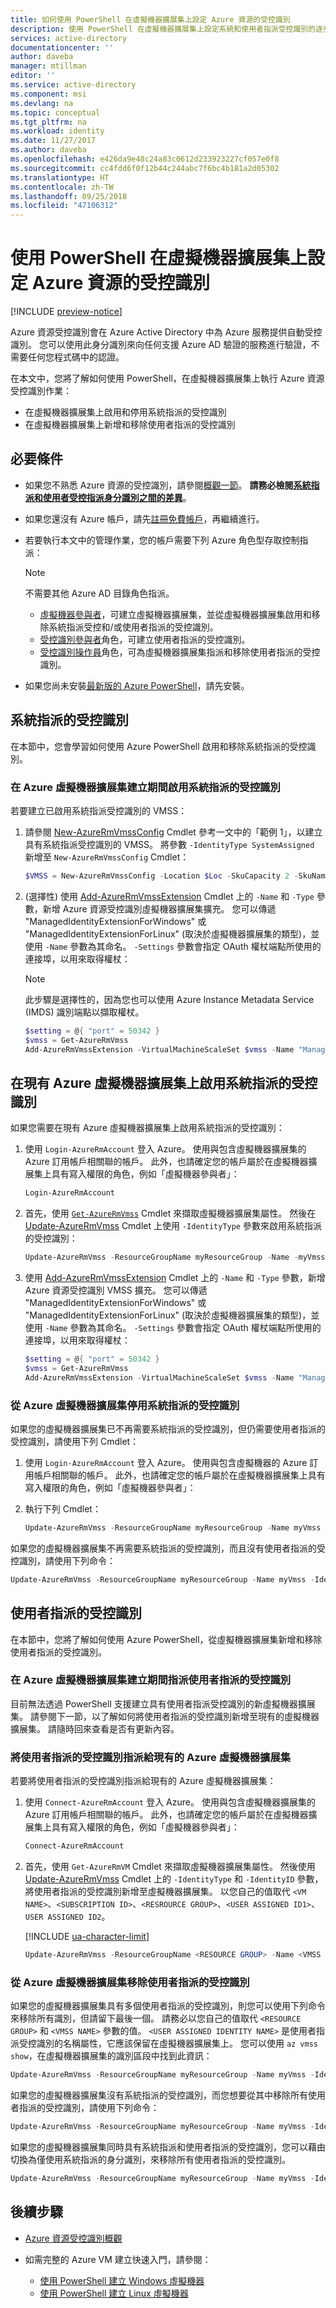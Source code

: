 ```yaml
---
title: 如何使用 PowerShell 在虛擬機器擴展集上設定 Azure 資源的受控識別
description: 使用 PowerShell 在虛擬機器擴展集上設定系統和使用者指派受控識別的逐步指示。
services: active-directory
documentationcenter: ''
author: daveba
manager: mtillman
editor: ''
ms.service: active-directory
ms.component: msi
ms.devlang: na
ms.topic: conceptual
ms.tgt_pltfrm: na
ms.workload: identity
ms.date: 11/27/2017
ms.author: daveba
ms.openlocfilehash: e426da9e48c24a83c0612d233923227cf057e0f8
ms.sourcegitcommit: cc4fdd6f0f12b44c244abc7f6bc4b181a2d05302
ms.translationtype: HT
ms.contentlocale: zh-TW
ms.lasthandoff: 09/25/2018
ms.locfileid: "47106312"
---
```

# <a name="configure-managed-identities-for-azure-resources-on-virtual-machine-scale-sets-using-powershell"></a>使用 PowerShell 在虛擬機器擴展集上設定 Azure 資源的受控識別

[!INCLUDE [preview-notice](../../../includes/active-directory-msi-preview-notice.md)]

Azure 資源受控識別會在 Azure Active Directory 中為 Azure 服務提供自動受控識別。 您可以使用此身分識別來向任何支援 Azure AD 驗證的服務進行驗證，不需要任何您程式碼中的認證。 

在本文中，您將了解如何使用 PowerShell，在虛擬機器擴展集上執行 Azure 資源受控識別作業：
- 在虛擬機器擴展集上啟用和停用系統指派的受控識別
- 在虛擬機器擴展集上新增和移除使用者指派的受控識別

## <a name="prerequisites"></a>必要條件

- 如果您不熟悉 Azure 資源的受控識別，請參閱[概觀一節](overview.md)。 **請務必檢閱[系統指派和使用者受控指派身分識別之間的差異](overview.md#how-does-it-work)**。
- 如果您還沒有 Azure 帳戶，請先[註冊免費帳戶](https://azure.microsoft.com/free/)，再繼續進行。
- 若要執行本文中的管理作業，您的帳戶需要下列 Azure 角色型存取控制指派：

    > [!NOTE]
    > 不需要其他 Azure AD 目錄角色指派。

    - [虛擬機器參與者](/azure/role-based-access-control/built-in-roles#virtual-machine-contributor)，可建立虛擬機器擴展集，並從虛擬機器擴展集啟用和移除系統指派受控和/或使用者指派的受控識別。
    - [受控識別參與者](/azure/role-based-access-control/built-in-roles#managed-identity-contributor)角色，可建立使用者指派的受控識別。
    - [受控識別操作員](/azure/role-based-access-control/built-in-roles#managed-identity-operator)角色，可為虛擬機器擴展集指派和移除使用者指派的受控識別。
- 如果您尚未安裝[最新版的 Azure PowerShell](https://www.powershellgallery.com/packages/AzureRM)，請先安裝。 

## <a name="system-assigned-managed-identity"></a>系統指派的受控識別

在本節中，您會學習如何使用 Azure PowerShell 啟用和移除系統指派的受控識別。

### <a name="enable-system-assigned-managed-identity-during-the-creation-of-an-azure-virtual-machine-scale-set"></a>在 Azure 虛擬機器擴展集建立期間啟用系統指派的受控識別

若要建立已啟用系統指派受控識別的 VMSS：

1. 請參閱 [New-AzureRmVmssConfig](/powershell/module/azurerm.compute/new-azurermvmssconfig) Cmdlet 參考一文中的「範例 1」，以建立具有系統指派受控識別的 VMSS。  將參數 `-IdentityType SystemAssigned` 新增至 `New-AzureRmVmssConfig` Cmdlet：

    ```powershell
    $VMSS = New-AzureRmVmssConfig -Location $Loc -SkuCapacity 2 -SkuName "Standard_A0" -UpgradePolicyMode "Automatic" -NetworkInterfaceConfiguration $NetCfg -IdentityType SystemAssigned`
    ```

2. (選擇性) 使用 [Add-AzureRmVmssExtension](/powershell/module/azurerm.compute/add-azurermvmssextension) Cmdlet 上的 `-Name` 和 `-Type` 參數，新增 Azure 資源受控識別虛擬機器擴展集擴充。 您可以傳遞 "ManagedIdentityExtensionForWindows" 或 "ManagedIdentityExtensionForLinux" (取決於虛擬機器擴展集的類型)，並使用 `-Name` 參數為其命名。 `-Settings` 參數會指定 OAuth 權杖端點所使用的連接埠，以用來取得權杖：

    > [!NOTE]
    > 此步驟是選擇性的，因為您也可以使用 Azure Instance Metadata Service (IMDS) 識別端點以擷取權杖。

   ```powershell
   $setting = @{ "port" = 50342 }
   $vmss = Get-AzureRmVmss
   Add-AzureRmVmssExtension -VirtualMachineScaleSet $vmss -Name "ManagedIdentityExtensionForWindows" -Type "ManagedIdentityExtensionForWindows" -Publisher "Microsoft.ManagedIdentity" -TypeHandlerVersion "1.0" -Setting $settings 
   ```

## <a name="enable-system-assigned-managed-identity-on-an-existing-azure-virtual-machine-scale-set"></a>在現有 Azure 虛擬機器擴展集上啟用系統指派的受控識別

如果您需要在現有 Azure 虛擬機器擴展集上啟用系統指派的受控識別：

1. 使用 `Login-AzureRmAccount` 登入 Azure。 使用與包含虛擬機器擴展集的 Azure 訂用帳戶相關聯的帳戶。 此外，也請確定您的帳戶屬於在虛擬機器擴展集上具有寫入權限的角色，例如「虛擬機器參與者」：

   ```powershell
   Login-AzureRmAccount
   ```

2. 首先，使用 [`Get-AzureRmVmss`](/powershell/module/azurerm.compute/get-azurermvmss) Cmdlet 來擷取虛擬機器擴展集屬性。 然後在 [Update-AzureRmVmss](/powershell/module/azurerm.compute/update-azurermvmss) Cmdlet 上使用 `-IdentityType` 參數來啟用系統指派的受控識別：

   ```powershell
   Update-AzureRmVmss -ResourceGroupName myResourceGroup -Name -myVmss -IdentityType "SystemAssigned"
   ```

3. 使用 [Add-AzureRmVmssExtension](/powershell/module/azurerm.compute/add-azurermvmssextension) Cmdlet 上的 `-Name` 和 `-Type` 參數，新增 Azure 資源受控識別 VMSS 擴充。 您可以傳遞 "ManagedIdentityExtensionForWindows" 或 "ManagedIdentityExtensionForLinux" (取決於虛擬機器擴展集的類型)，並使用 `-Name` 參數為其命名。 `-Settings` 參數會指定 OAuth 權杖端點所使用的連接埠，以用來取得權杖：

   ```powershell
   $setting = @{ "port" = 50342 }
   $vmss = Get-AzureRmVmss
   Add-AzureRmVmssExtension -VirtualMachineScaleSet $vmss -Name "ManagedIdentityExtensionForWindows" -Type "ManagedIdentityExtensionForWindows" -Publisher "Microsoft.ManagedIdentity" -TypeHandlerVersion "1.0" -Setting $settings 
   ```

### <a name="disable-the-system-assigned-managed-identity-from-an-azure-virtual-machine-scale-set"></a>從 Azure 虛擬機器擴展集停用系統指派的受控識別

如果您的虛擬機器擴展集已不再需要系統指派的受控識別，但仍需要使用者指派的受控識別，請使用下列 Cmdlet：

1. 使用 `Login-AzureRmAccount` 登入 Azure。 使用與包含虛擬機器的 Azure 訂用帳戶相關聯的帳戶。 此外，也請確定您的帳戶屬於在虛擬機器擴展集上具有寫入權限的角色，例如「虛擬機器參與者」：

2. 執行下列 Cmdlet：

   ```powershell
   Update-AzureRmVmss -ResourceGroupName myResourceGroup -Name myVmss -IdentityType "UserAssigned"
   ```

如果您的虛擬機器擴展集不再需要系統指派的受控識別，而且沒有使用者指派的受控識別，請使用下列命令：

```powershell
Update-AzureRmVmss -ResourceGroupName myResourceGroup -Name myVmss -IdentityType None
```

## <a name="user-assigned-managed-identity"></a>使用者指派的受控識別

在本節中，您將了解如何使用 Azure PowerShell，從虛擬機器擴展集新增和移除使用者指派的受控識別。

### <a name="assign-a-user-assigned-managed-identity-during-creation-of-an-azure-virtual-machine-scale-set"></a>在 Azure 虛擬機器擴展集建立期間指派使用者指派的受控識別

目前無法透過 PowerShell 支援建立具有使用者指派受控識別的新虛擬機器擴展集。 請參閱下一節，以了解如何將使用者指派的受控識別新增至現有的虛擬機器擴展集。 請隨時回來查看是否有更新內容。

### <a name="assign-a-user-assigned-managed-identity-to-an-existing-azure-virtual-machine-scale-set"></a>將使用者指派的受控識別指派給現有的 Azure 虛擬機器擴展集

若要將使用者指派的受控識別指派給現有的 Azure 虛擬機器擴展集：

1. 使用 `Connect-AzureRmAccount` 登入 Azure。 使用與包含虛擬機器擴展集的 Azure 訂用帳戶相關聯的帳戶。 此外，也請確定您的帳戶屬於在虛擬機器擴展集上具有寫入權限的角色，例如「虛擬機器參與者」：

   ```powershell
   Connect-AzureRmAccount
   ```

2. 首先，使用 `Get-AzureRmVM` Cmdlet 來擷取虛擬機器擴展集屬性。 然後使用 [Update-AzureRmVmss](/powershell/module/azurerm.compute/update-azurermvmss) Cmdlet 上的 `-IdentityType` 和 `-IdentityID` 參數，將使用者指派的受控識別新增至虛擬機器擴展集。 以您自己的值取代 `<VM NAME>`、`<SUBSCRIPTION ID>`、`<RESROURCE GROUP>`、`<USER ASSIGNED ID1>`、`USER ASSIGNED ID2`。

   [!INCLUDE [ua-character-limit](~/includes/managed-identity-ua-character-limits.md)]

   ```powershell
   Update-AzureRmVmss -ResourceGroupName <RESOURCE GROUP> -Name <VMSS NAME> -IdentityType UserAssigned -IdentityID "<USER ASSIGNED ID1>","<USER ASSIGNED ID2>"
   ```

### <a name="remove-a-user-assigned-managed-identity-from-an-azure-virtual-machine-scale-set"></a>從 Azure 虛擬機器擴展集移除使用者指派的受控識別

如果您的虛擬機器擴展集具有多個使用者指派的受控識別，則您可以使用下列命令來移除所有識別，但請留下最後一個。 請務必以您自己的值取代 `<RESOURCE GROUP>` 和 `<VMSS NAME>` 參數的值。 `<USER ASSIGNED IDENTITY NAME>` 是使用者指派受控識別的名稱屬性，它應該保留在虛擬機器擴展集上。 您可以使用 `az vmss show`，在虛擬機器擴展集的識別區段中找到此資訊：

```powershell
Update-AzureRmVmss -ResourceGroupName myResourceGroup -Name myVmss -IdentityType UserAssigned -IdentityID "<USER ASSIGNED IDENTITY NAME>"
```
如果您的虛擬機器擴展集沒有系統指派的受控識別，而您想要從其中移除所有使用者指派的受控識別，請使用下列命令：

```powershell
Update-AzureRmVmss -ResourceGroupName myResourceGroup -Name myVmss -IdentityType None
```
如果您的虛擬機器擴展集同時具有系統指派和使用者指派的受控識別，您可以藉由切換為僅使用系統指派的身分識別，來移除所有使用者指派的受控識別。

```powershell 
Update-AzureRmVmss -ResourceGroupName myResourceGroup -Name myVmss -IdentityType "SystemAssigned"
```

## <a name="next-steps"></a>後續步驟

- [Azure 資源受控識別概觀](overview.md)
- 如需完整的 Azure VM 建立快速入門，請參閱：
  
  - [使用 PowerShell 建立 Windows 虛擬機器](../../virtual-machines/windows/quick-create-powershell.md) 
  - [使用 PowerShell 建立 Linux 虛擬機器](../../virtual-machines/linux/quick-create-powershell.md) 

















